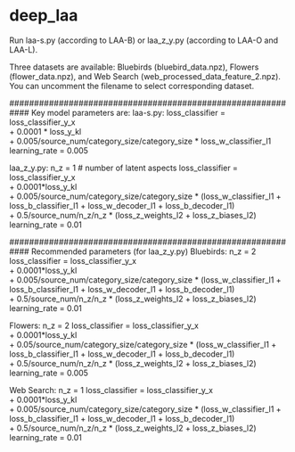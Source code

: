 # deep_laa
Run laa-s.py (according to LAA-B) or laa_z_y.py (according to LAA-O and LAA-L).

Three datasets are available: Bluebirds (bluebird_data.npz), Flowers (flower_data.npz), and Web Search (web_processed_data_feature_2.npz).
You can uncomment the filename to select corresponding dataset.

############################################################
Key model parameters are:
laa-s.py:
loss_classifier = loss_classifier_y_x \
     + 0.0001 * loss_y_kl \
     + 0.005/source_num/category_size/category_size * loss_w_classifier_l1
learning_rate = 0.005

laa_z_y.py:
n_z = 1 # number of latent aspects
loss_classifier = loss_classifier_y_x \
     + 0.0001*loss_y_kl \
     + 0.005/source_num/category_size/category_size * (loss_w_classifier_l1 + loss_b_classifier_l1 + loss_w_decoder_l1 + loss_b_decoder_l1) \
     + 0.5/source_num/n_z/n_z * (loss_z_weights_l2 + loss_z_biases_l2)
learning_rate = 0.01

############################################################
Recommended parameters (for laa_z_y.py)
Bluebirds:
n_z = 2
loss_classifier = loss_classifier_y_x \
     + 0.0001*loss_y_kl \
     + 0.005/source_num/category_size/category_size * (loss_w_classifier_l1 + loss_b_classifier_l1 + loss_w_decoder_l1 + loss_b_decoder_l1) \
     + 0.5/source_num/n_z/n_z * (loss_z_weights_l2 + loss_z_biases_l2)
learning_rate = 0.01

Flowers:
n_z = 2
loss_classifier = loss_classifier_y_x \
     + 0.0001*loss_y_kl \
     + 0.05/source_num/category_size/category_size * (loss_w_classifier_l1 + loss_b_classifier_l1 + loss_w_decoder_l1 + loss_b_decoder_l1) \
     + 0.5/source_num/n_z/n_z * (loss_z_weights_l2 + loss_z_biases_l2)
learning_rate = 0.005

Web Search:
n_z = 1
loss_classifier = loss_classifier_y_x \
     + 0.0001*loss_y_kl \
     + 0.005/source_num/category_size/category_size * (loss_w_classifier_l1 + loss_b_classifier_l1 + loss_w_decoder_l1 + loss_b_decoder_l1) \
     + 0.5/source_num/n_z/n_z * (loss_z_weights_l2 + loss_z_biases_l2)
learning_rate = 0.01
